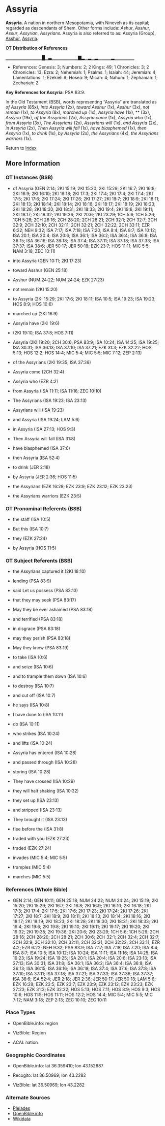 # Assyria
**Assyria**. 
A nation in northern Mesopotamia, with Nineveh as its capital; regarded as descendants of Shem. 
Other forms include: 
*Ashur*, *Asshur*, *Assur*, *Assyrian*, *Assyrians*. 
Assyria is also referred to as: 
Assyria (Group), [Asshur](Asshur.md), [Assyria](Assyria.md). 


**OT Distribution of References**

▁▁▁▁▁▁▁▁▁▁▁█▁▃▁▁▁▁▁▁▁▁▇▂▁▂▁▂▁▁▁▁▂▁▁▁▁▁▁
* References: Genesis: 3; Numbers: 2; 2 Kings: 49; 1 Chronicles: 3; 2 Chronicles: 13; Ezra: 2; Nehemiah: 1; Psalms: 1; Isaiah: 44; Jeremiah: 4; Lamentations: 1; Ezekiel: 9; Hosea: 9; Micah: 4; Nahum: 1; Zephaniah: 1; Zechariah: 2



**Key References for Assyria**: 
PSA 83:9. 


In the Old Testament (BSB), words representing “Assyria” are translated as 
*of Assyria* (85x), *into Assyria* (2x), *toward Asshur* (1x), *Asshur* (3x), *not remain* (1x), *to Assyria* (8x), *marched up* (1x), *Assyria have* (1x), ** (3x), *Assyria* (19x), *of the Assyrians* (2x), *Assyria come* (1x), *Assyria who* (1x), *from Assyria* (3x), *The Assyrians* (2x), *Assyrians will* (1x), *and Assyria* (2x), *in Assyria* (2x), *Then Assyria will fall* (1x), *have blasphemed* (1x), *then Assyria* (1x), *to drink* (1x), *by Assyria* (2x), *the Assyrians* (4x), *the Assyrians warriors* (1x). 




Return to [Index](00-Index.md)

## More Information

### OT Instances (BSB)

* of Assyria (GEN 2:14; 2KI 15:19; 2KI 15:20; 2KI 15:29; 2KI 16:7; 2KI 16:8; 2KI 16:9; 2KI 16:10; 2KI 16:18; 2KI 17:3; 2KI 17:4; 2KI 17:4; 2KI 17:4; 2KI 17:5; 2KI 17:6; 2KI 17:24; 2KI 17:26; 2KI 17:27; 2KI 18:7; 2KI 18:9; 2KI 18:11; 2KI 18:13; 2KI 18:14; 2KI 18:14; 2KI 18:16; 2KI 18:17; 2KI 18:19; 2KI 18:23; 2KI 18:28; 2KI 18:30; 2KI 18:31; 2KI 18:33; 2KI 19:4; 2KI 19:8; 2KI 19:11; 2KI 19:17; 2KI 19:32; 2KI 19:36; 2KI 20:6; 2KI 23:29; 1CH 5:6; 1CH 5:26; 1CH 5:26; 2CH 28:16; 2CH 28:20; 2CH 28:21; 2CH 32:1; 2CH 32:7; 2CH 32:9; 2CH 32:10; 2CH 32:11; 2CH 32:21; 2CH 32:22; 2CH 33:11; EZR 6:22; NEH 9:32; ISA 7:17; ISA 7:18; ISA 7:20; ISA 8:4; ISA 8:7; ISA 10:12; ISA 20:1; ISA 20:4; ISA 20:6; ISA 36:1; ISA 36:2; ISA 36:4; ISA 36:8; ISA 36:15; ISA 36:16; ISA 36:18; ISA 37:4; ISA 37:11; ISA 37:18; ISA 37:33; ISA 37:37; ISA 38:6; JER 50:17; JER 50:18; EZK 23:7; HOS 11:11; MIC 5:5; NAM 3:18; ZEC 10:11)

* into Assyria (GEN 10:11; 2KI 17:23)

* toward Asshur (GEN 25:18)

* Asshur (NUM 24:22; NUM 24:24; EZK 27:23)

* not remain (2KI 15:20)

* to Assyria (2KI 15:29; 2KI 17:6; 2KI 18:11; ISA 10:5; ISA 19:23; ISA 19:23; HOS 8:9; HOS 10:6)

* marched up (2KI 16:9)

* Assyria have (2KI 19:6)

*  (2KI 19:10; ISA 37:8; HOS 7:11)

* Assyria (2KI 19:20; 2CH 30:6; PSA 83:9; ISA 10:24; ISA 14:25; ISA 19:25; ISA 30:31; ISA 36:13; ISA 37:10; ISA 37:21; EZK 31:3; EZK 32:22; HOS 5:13; HOS 12:2; HOS 14:4; MIC 5:4; MIC 5:5; MIC 7:12; ZEP 2:13)

* of the Assyrians (2KI 19:35; ISA 37:36)

* Assyria come (2CH 32:4)

* Assyria who (EZR 4:2)

* from Assyria (ISA 11:11; ISA 11:16; ZEC 10:10)

* The Assyrians (ISA 19:23; ISA 23:13)

* Assyrians will (ISA 19:23)

* and Assyria (ISA 19:24; LAM 5:6)

* in Assyria (ISA 27:13; HOS 9:3)

* Then Assyria will fall (ISA 31:8)

* have blasphemed (ISA 37:6)

* then Assyria (ISA 52:4)

* to drink (JER 2:18)

* by Assyria (JER 2:36; HOS 11:5)

* the Assyrians (EZK 16:28; EZK 23:9; EZK 23:12; EZK 23:23)

* the Assyrians warriors (EZK 23:5)



### OT Pronominal Referents (BSB)

* the staff (ISA 10:5)

* But this (ISA 10:7)

* they (EZK 27:24)

* by Assyria (HOS 11:5)



### OT Subject Referents (BSB)

* the Assyrians captured it (2KI 18:10)

* lending (PSA 83:9)

* said Let us possess (PSA 83:13)

* that they may seek (PSA 83:17)

* May they be ever ashamed (PSA 83:18)

* and terrified (PSA 83:18)

* in disgrace (PSA 83:18)

* may they perish (PSA 83:18)

* May they know (PSA 83:19)

* to take (ISA 10:6)

* and seize (ISA 10:6)

* and to trample them down (ISA 10:6)

* to destroy (ISA 10:7)

* and cut off (ISA 10:7)

* he says (ISA 10:8)

* I have done to (ISA 10:11)

* do (ISA 10:11)

* who strikes (ISA 10:24)

* and lifts (ISA 10:24)

* Assyria has entered (ISA 10:28)

* and passed through (ISA 10:28)

* storing (ISA 10:28)

* They have crossed (ISA 10:29)

* they will halt shaking (ISA 10:32)

* they set up (ISA 23:13)

* and stripped (ISA 23:13)

* They brought it (ISA 23:13)

* flee before the (ISA 31:8)

* traded with you (EZK 27:23)

* traded (EZK 27:24)

* invades (MIC 5:4; MIC 5:5)

* tramples (MIC 5:4)

* marches (MIC 5:5)



### References (Whole Bible)

* GEN 2:14; GEN 10:11; GEN 25:18; NUM 24:22; NUM 24:24; 2KI 15:19; 2KI 15:20; 2KI 15:29; 2KI 16:7; 2KI 16:8; 2KI 16:9; 2KI 16:10; 2KI 16:18; 2KI 17:3; 2KI 17:4; 2KI 17:5; 2KI 17:6; 2KI 17:23; 2KI 17:24; 2KI 17:26; 2KI 17:27; 2KI 18:7; 2KI 18:9; 2KI 18:11; 2KI 18:13; 2KI 18:14; 2KI 18:16; 2KI 18:17; 2KI 18:19; 2KI 18:23; 2KI 18:28; 2KI 18:30; 2KI 18:31; 2KI 18:33; 2KI 19:4; 2KI 19:6; 2KI 19:8; 2KI 19:10; 2KI 19:11; 2KI 19:17; 2KI 19:20; 2KI 19:32; 2KI 19:35; 2KI 19:36; 2KI 20:6; 2KI 23:29; 1CH 5:6; 1CH 5:26; 2CH 28:16; 2CH 28:20; 2CH 28:21; 2CH 30:6; 2CH 32:1; 2CH 32:4; 2CH 32:7; 2CH 32:9; 2CH 32:10; 2CH 32:11; 2CH 32:21; 2CH 32:22; 2CH 33:11; EZR 4:2; EZR 6:22; NEH 9:32; PSA 83:9; ISA 7:17; ISA 7:18; ISA 7:20; ISA 8:4; ISA 8:7; ISA 10:5; ISA 10:12; ISA 10:24; ISA 11:11; ISA 11:16; ISA 14:25; ISA 19:23; ISA 19:24; ISA 19:25; ISA 20:1; ISA 20:4; ISA 20:6; ISA 23:13; ISA 27:13; ISA 30:31; ISA 31:8; ISA 36:1; ISA 36:2; ISA 36:4; ISA 36:8; ISA 36:13; ISA 36:15; ISA 36:16; ISA 36:18; ISA 37:4; ISA 37:6; ISA 37:8; ISA 37:10; ISA 37:11; ISA 37:18; ISA 37:21; ISA 37:33; ISA 37:36; ISA 37:37; ISA 38:6; ISA 52:4; JER 2:18; JER 2:36; JER 50:17; JER 50:18; LAM 5:6; EZK 16:28; EZK 23:5; EZK 23:7; EZK 23:9; EZK 23:12; EZK 23:23; EZK 27:23; EZK 31:3; EZK 32:22; HOS 5:13; HOS 7:11; HOS 8:9; HOS 9:3; HOS 10:6; HOS 11:5; HOS 11:11; HOS 12:2; HOS 14:4; MIC 5:4; MIC 5:5; MIC 7:12; NAM 3:18; ZEP 2:13; ZEC 10:10; ZEC 10:11


### Place Types

* OpenBible.info: region

* VizBible: Region

* ACAI: nation



### Geographic Coordinates

* OpenBible.info: lat 36.359410; lon 43.152887

* Recogito: lat 36.50969; lon 43.2282

* VizBible: lat 36.50969; lon 43.2282



### Alternate Sources

* [Pleiades](http://pleiades.stoa.org/places/874458)
* [OpenBible.info](https://www.openbible.info/geo/ancient/a3d1321)
* [Wikidata](http://www.wikidata.org/entity/Q41137)



